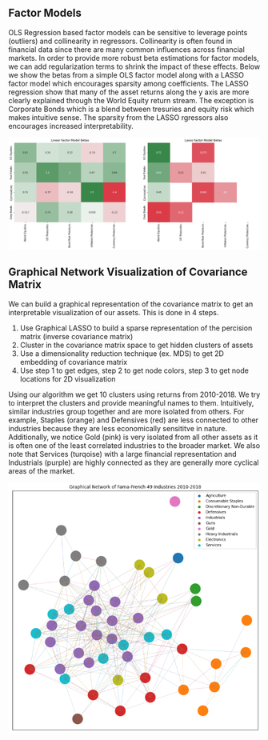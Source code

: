 ## Factor Models

OLS Regression based factor models can be sensitive to leverage points (outliers) and collinearity in regressors. Collinearity is often found in financial data since there are many common influences across financial markets. In order to provide more robust beta estimations for factor models, we can add regularization terms to shrink the impact of these effects. Below we show the betas from a simple OLS factor model along with a LASSO factor model which encourages sparsity among coefficients. The LASSO regression show that many of the asset returns along the y axis are more clearly explained through the World Equity return stream. The exception is Corporate Bonds which is a blend between tresuries and equity risk which makes intuitive sense. The sparsity from the LASSO rgressors also encourages increased interpretability.

![plot](https://github.com/kholmes42/Finance/blob/main/imgs/factcoef.png)


## Graphical Network Visualization of Covariance Matrix

We can build a graphical representation of the covariance matrix to get an interpretable visualization of our assets. This is done in 4 steps.

1. Use Graphical LASSO to build a sparse representation of the percision matrix (inverse covariance matrix)
2. Cluster in the covariance matrix space to get hidden clusters of assets
3. Use a dimensionality reduction technique (ex. MDS) to get 2D embedding of covariance matrix
4. Use step 1 to get edges, step 2 to get node colors, step 3 to get node locations for 2D visualization 

Using our algorithm we get 10 clusters using returns from 2010-2018. We try to interpret the clusters and provide meaningful names to them. Intuitively, similar industries group together and are more isolated from others. For example, Staples (orange) and Defensives (red) are less connected to other industries because they are less economically sensititve in nature. Additionally, we notice Gold (pink) is very isolated from all other assets as it is often one of the least correlated industries to the broader market. We also note that Services (turqoise) with a large financial representation and Industrials (purple) are highly connected as they are generally more cyclical areas of the market.

![plot](https://github.com/kholmes42/Finance/blob/main/imgs/graphicalnetwork.png)
